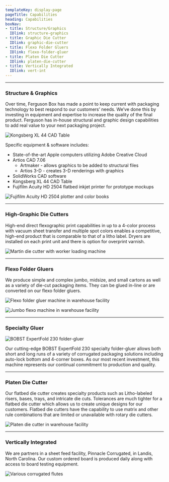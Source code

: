 ```yaml
---
templateKey: display-page
pageTitle: Capabilities
heading: Capabilities
boxNav:
- title: Structure/Graphics
  IDlink: structure-graphics
- title: Graphic Die Cutter
  IDlink: graphic-die-cutter
- title: Flexo Folder Gluers
  IDlink: flexo-folder-gluer
- title: Platen Die Cutter
  IDlink: platen-die-cutter
- title: Vertically Integrated
  IDlink: vert-int
---
```


---
<a id="structure-graphics"></a>

### Structure & Graphics

Over time, Ferguson Box has made a point to keep current with packaging technology to best respond to our customers’ needs. We’ve done this by investing in equipment and expertise to increase the quality of the final product. Ferguson has in-house structural and graphic design capabilities to add real value to your next packaging project.

![Kongsberg XL 44 CAD Table](uploads/kongsberg_cad_table.png#align-right)

Specific equipment & software includes:

* State-of-the-art Apple computers utilizing Adobe Creative Cloud
* Artios CAD 7.06
  * Artmaker - allows graphics to be added to structural files
  * Artios 3-D - creates 3-D renderings with graphics
* SolidWorks CAD software
* Kongsberg XL 44 CAD Table
* Fujifilm Acuity HD 2504 flatbed inkjet printer for prototype mockups

![Fujifilm Acuity HD 2504 plotter and color books](uploads/fujifilm_plotter_color.png#align-center)

---
<a id="graphic-die-cutter"></a> 

### High-Graphic Die Cutters

High-end direct flexographic print capabilities in up to a 4-color process with vacuum sheet transfer and multiple spot colors enables a competitive, high-end product that is comparable to that of a litho label. Dryers are installed on each print unit and there is option for overprint varnish.

![Martin die cutter with worker loading machine](uploads/martin.jpg#align-center)

---
<a id="flexo-folder-gluer"></a> 

### Flexo Folder Gluers

We produce simple and complex jumbo, midsize, and small cartons as well as a variety of die-cut packaging items. They can be glued in-line or are converted on our flexo folder gluers.

![Flexo folder gluer machine in warehouse facility](uploads/flexo_folder_gluer.jpg#align-center)

![Jumbo flexo machine in warehouse facility](uploads/jumbo_flexo.jpg#align-center)

---
<a id="specialty-gluer"></a> 

### Specialty Gluer

![BOBST ExpertFold 230 folder-gluer](uploads/bobst_expertfold.png#align-center)

Our cutting-edge BOBST ExpertFold 230 specialty folder-gluer allows both short and long runs of a variety of corrugated packaging solutions including auto-lock bottom and 4-corner boxes. As our most recent investment, this machine represents our continual commitment to production and quality.

---
<a id="platen-die-cutter"></a> 

### Platen Die Cutter

Our flatbed die cutter creates specialty products such as Litho-labeled risers, bases, trays, and intricate die cuts. Tolerances are much tighter for a flatbed die cutter which allows us to create unique designs for our customers. Flatbed die cutters have the capability to use matrix and other rule combinations that are limited or unavailable with rotary die cutters.

![Platen die cutter in warehouse facility](uploads/platen_die_cutter.jpg#align-center)

---
<a id="vert-int"></a> 

### Vertically Integrated

We are partners in a sheet feed facility, Pinnacle Corrugated, in Landis, North Carolina. Our custom ordered board is produced daily along with access to board testing equipment.

![Various corrugated flutes](uploads/corrugated_flutes.jpg#align-center)
